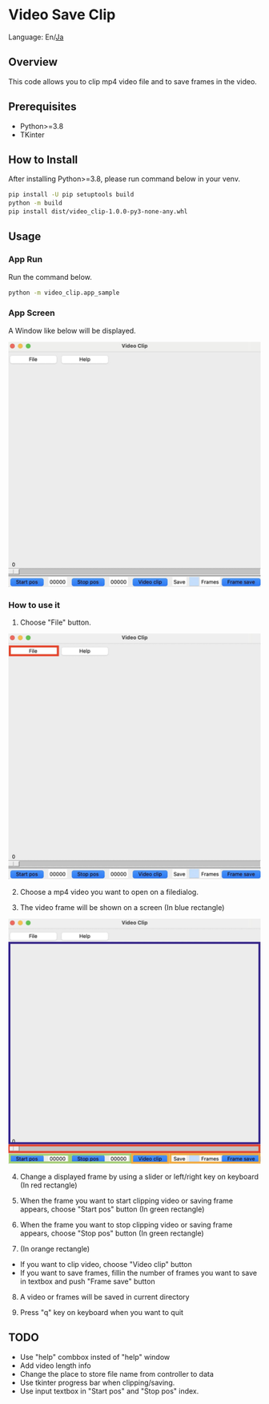 # Video Save Clip

Language: En/[Ja](./README_ja.md)

## Overview
This code allows you to clip mp4 video file and to save frames in the video.


## Prerequisites
* Python>=3.8
* TKinter

## How to Install
After installing Python>=3.8, please run command below in your venv.
```bash
pip install -U pip setuptools build
python -m build
pip install dist/video_clip-1.0.0-py3-none-any.whl
```

## Usage
### App Run
Run the command below.
```bash
python -m video_clip.app_sample
```

### App Screen
A Window like below will be displayed.

<img src="./img/app_window.jpeg" />

### How to use it
1. Choose "File" button.
<img src="./img/file_open.jpeg" />

2. Choose a mp4 video you want to open on a filedialog.


3. The video frame will be shown on a screen (In blue rectangle)
<img src="./img/func.jpeg" />

4. Change a displayed frame by using a slider or left/right key on keyboard (In red rectangle)

5. When the frame you want to start clipping video or saving frame appears, choose "Start pos" button (In green rectangle)

6. When the frame you want to stop clipping video or saving frame appears, choose "Stop pos" button (In green rectangle)

7. (In orange rectangle)
* If you want to clip video, choose "Video clip" button
* If you want to save frames, fillin the number of frames you want to save in textbox and push "Frame save" button

8. A video or frames will be saved in current directory

9. Press "q" key on keyboard when you want to quit

## TODO
* Use "help" combbox insted of "help" window
* Add video length info
* Change the place to store file name from controller to data
* Use tkinter progress bar when clipping/saving.
* Use input textbox in "Start pos" and "Stop pos" index.